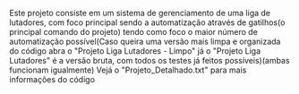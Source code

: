 Este projeto consiste em um sistema de gerenciamento de uma liga de lutadores, com foco principal sendo a automatização através de gatilhos(o principal comando do projeto)
tendo como foco o maior número de automatização possível(Caso queira uma versão mais limpa e organizada do código abra o "Projeto Liga Lutadores - Limpo" 
já o "Projeto Liga Lutadores" é a versão bruta, com todos os testes já feitos possíveis)(ambas funcionam igualmente) 
Vejá o "Projeto_Detalhado.txt" para mais informações do código
